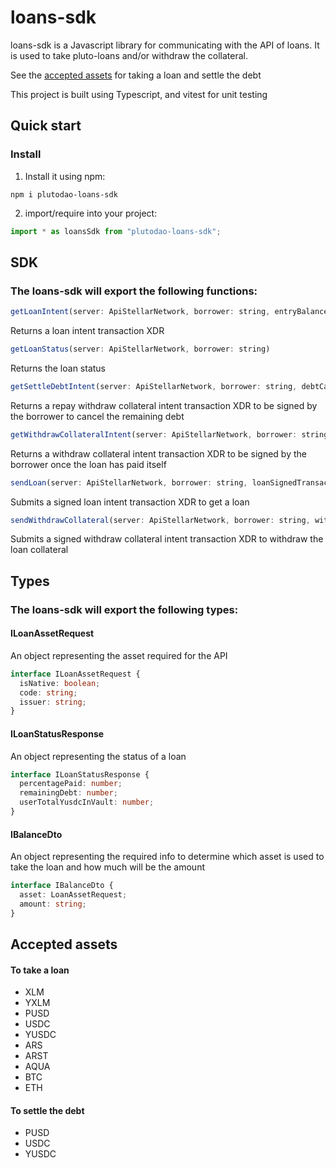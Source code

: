 # loans-sdk

loans-sdk is a Javascript library for communicating with the API of loans. It is used to take pluto-loans and/or withdraw the collateral.

See the [accepted assets](#accepted-assets) for taking a loan and settle the debt

This project is built using Typescript, and vitest for unit testing

## Quick start

### Install

1. Install it using npm:

```shell
npm i plutodao-loans-sdk
```

2. import/require into your project:

```js
import * as loansSdk from "plutodao-loans-sdk";
```

## SDK

### The loans-sdk will export the following functions:

```js
getLoanIntent(server: ApiStellarNetwork, borrower: string, entryBalance: BalanceDto)
```

Returns a loan intent transaction XDR

```js
getLoanStatus(server: ApiStellarNetwork, borrower: string)
```

Returns the loan status

```js
getSettleDebtIntent(server: ApiStellarNetwork, borrower: string, debtCancellationAsset: ILoanAssetRequest)
```

Returns a repay withdraw collateral intent transaction XDR to be signed by the borrower to cancel the remaining debt

```js
getWithdrawCollateralIntent(server: ApiStellarNetwork, borrower: string)
```

Returns a withdraw collateral intent transaction XDR to be signed by the borrower once the loan has paid itself

```js
sendLoan(server: ApiStellarNetwork, borrower: string, loanSignedTransaction: string)
```

Submits a signed loan intent transaction XDR to get a loan

```js
sendWithdrawCollateral(server: ApiStellarNetwork, borrower: string, withdrawCollateralSignedXdr: string)
```

Submits a signed withdraw collateral intent transaction XDR to withdraw the loan collateral

## Types

### The loans-sdk will export the following types:

#### ILoanAssetRequest

An object representing the asset required for the API

```ts
interface ILoanAssetRequest {
  isNative: boolean;
  code: string;
  issuer: string;
}
```

#### ILoanStatusResponse

An object representing the status of a loan

```ts
interface ILoanStatusResponse {
  percentagePaid: number;
  remainingDebt: number;
  userTotalYusdcInVault: number;
}
```

#### IBalanceDto

An object representing the required info to determine which asset is used to take the loan and how much will be the amount

```ts
interface IBalanceDto {
  asset: LoanAssetRequest;
  amount: string;
}
```

## Accepted assets

#### To take a loan

- XLM
- YXLM
- PUSD
- USDC
- YUSDC
- ARS
- ARST
- AQUA
- BTC
- ETH

#### To settle the debt

- PUSD
- USDC
- YUSDC
